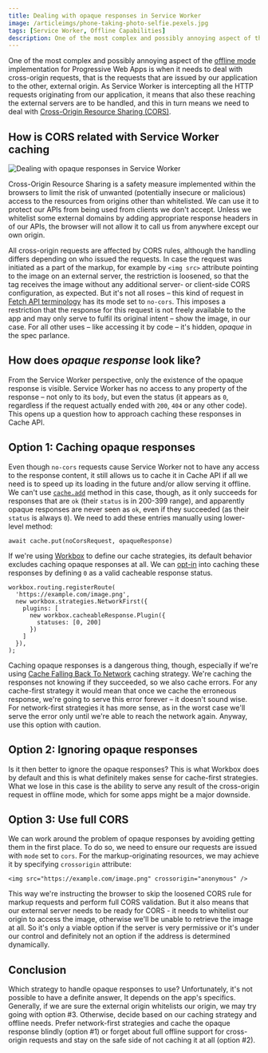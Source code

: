 ```yaml
---
title: Dealing with opaque responses in Service Worker
image: /articleimgs/phone-taking-photo-selfie.pexels.jpg
tags: [Service Worker, Offline Capabilities]
description: One of the most complex and possibly annoying aspect of the offline mode implementation for Progressive Web Apps is when it needs to deal with cross-origin requests. As Service Worker is intercepting all the HTTP requests originating from our application, it means that also these reaching the external servers are to be handled, and this in turn means we need to deal with Cross-Origin Resource Sharing (CORS).
---
```


One of the most complex and possibly annoying aspect of the [offline mode](https://whatwebcando.today/offline.html) implementation for Progressive Web Apps is when it needs to deal with cross-origin requests, that is the requests that are issued by our application to the other, external origin. As Service Worker is intercepting all the HTTP requests originating from our application, it means that also these reaching the external servers are to be handled, and this in turn means we need to deal with [Cross-Origin Resource Sharing (CORS)](https://developer.mozilla.org/en-US/docs/Web/HTTP/CORS).

## How is CORS related with Service Worker caching

![Dealing with opaque responses in Service Worker](/articleimgs/phone-taking-photo-selfie.pexels.jpg)

Cross-Origin Resource Sharing is a safety measure implemented within the browsers to limit the risk of unwanted (potentially insecure or malicious) access to the resources from origins other than whitelisted. We can use it to protect our APIs from being used from clients we don't accept. Unless we whitelist some external domains by adding appropriate response headers in of our APIs, the browser will not allow it to call us from anywhere except our own origin. 

All cross-origin requests are affected by CORS rules, although the handling differs depending on who issued the requests. In case the request was initiated as a part of the markup, for example by `<img src>` attribute pointing to the image on an external server, the restriction is loosened, so that the tag receives the image without any additional server- or client-side CORS configuration, as expected. But it's not all roses – this kind of request in [Fetch API terminology](https://developer.mozilla.org/en-US/docs/Web/API/Request/mode) has its mode set to `no-cors`. This imposes a restriction that the response for this request is not freely available to the app and may only serve to fulfil its original intent – show the image, in our case. For all other uses – like accessing it by code – it's hidden, *opaque* in the spec parlance. 

## How does *opaque response* look like?

From the Service Worker perspective, only the existence of the opaque response is visible. Service Worker has no access to any property of the response – not only to its `body`, but even the status (it appears as `0`, regardless if the request actually ended with `200`, `404` or any other code). This opens up a question how to approach caching these responses in Cache API.

## Option 1: Caching opaque responses

Even though `no-cors` requests cause Service Worker not to have any access to the response content, it still allows us to cache it in Cache API if all we need is to speed up its loading in the future and/or allow serving it offline. We can't use [`cache.add`](https://developer.mozilla.org/en-US/docs/Web/API/Cache/add) method in this case, though, as it only succeeds for responses that are `ok` (their `status` is in 200-399 range), and apparently opaque responses are never seen as `ok`, even if they succeeded (as their `status` is always `0`). We need to add these entries manually using lower-level method:

```
await cache.put(noCorsRequest, opaqueResponse)
```

If we're using [Workbox](https://developers.google.com/web/tools/workbox/) to define our cache strategies, its default behavior excludes caching opaque responses at all. We can [opt-in](https://developers.google.com/web/tools/workbox/guides/handle-third-party-requests) into caching these responses by defining `0` as a valid cacheable response status.

```
workbox.routing.registerRoute(
  'https://example.com/image.png',
  new workbox.strategies.NetworkFirst({
    plugins: [
      new workbox.cacheableResponse.Plugin({
        statuses: [0, 200]
      })
    ]
  }),
);
```

Caching opaque responses is a dangerous thing, though, especially if we're using [Cache Falling Back To Network](https://developers.google.com/web/fundamentals/instant-and-offline/offline-cookbook#cache-falling-back-to-network) caching strategy. We're caching the responses not knowing if they succeeded, so we also cache errors. For any cache-first strategy it would mean that once we cache the erroneous response, we're going to serve this error forever – it doesn't sound wise. For network-first strategies it has more sense, as in the worst case we'll serve the error only until we're able to reach the network again. Anyway, use this option with caution.

## Option 2: Ignoring opaque responses

Is it then better to ignore the opaque responses? This is what Workbox does by default and this is what definitely makes sense for cache-first strategies. What we lose in this case is the ability to serve any result of the cross-origin request in offline mode, which for some apps might be a major downside.

## Option 3: Use full CORS

We can work around the problem of opaque responses by avoiding getting them in the first place. To do so, we need to ensure our requests are issued with `mode` set to `cors`. For the markup-originating resources, we may achieve it by specifying `crossorigin` attribute:

```
<img src="https://example.com/image.png" crossorigin="anonymous" />
```

This way we're instructing the browser to skip the loosened CORS rule for markup requests and perform full CORS validation. But it also means that our external server needs to be ready for CORS - it needs to whitelist our origin to access the image, otherwise we'll be unable to retrieve the image at all. So it's only a viable option if the server is very permissive or it's under our control and definitely not an option if the address is determined dynamically.

## Conclusion

Which strategy to handle opaque responses to use? Unfortunately, it's not possible to have a definite answer, It depends on the app's specifics. Generally, if we are sure the external origin whitelists our origin, we may try going with option #3. Otherwise, decide based on our caching strategy and offline needs. Prefer network-first strategies and cache the opaque response blindly (option #1) or forget about full offline support for cross-origin requests and stay on the safe side of not caching it at all (option #2).


